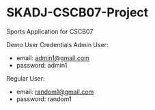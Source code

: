 # SKADJ-CSCB07-Project
Sports Application for CSCB07

Demo User Credentials
Admin User:
 - email: admin1@gmail.com
 - password: admin1

Regular User:
 - email: random1@gmail.com
 - password: random1
